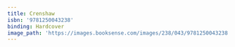 ```yaml
---
title: Crenshaw
isbn: '9781250043238'
binding: Hardcover
image_path: 'https://images.booksense.com/images/238/043/9781250043238.jpg'
---
```


